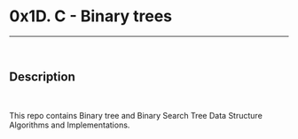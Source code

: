 <h1>0x1D. C - Binary trees</h1>
<hr>
<br>
<h2>Description</h2>
<br>
<p>This repo contains Binary tree and Binary Search Tree Data Structure Algorithms and Implementations.</p>
<br>